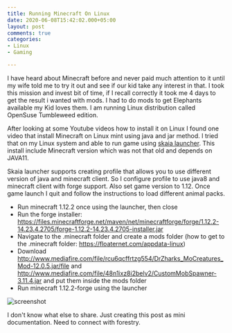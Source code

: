 ```yaml
---
title: Running Minecraft On Linux
date: 2020-06-08T15:42:02.000+05:00
layout: post
comments: true
categories:
- Linux
- Gaming

---
```

I have heard about Minecraft before and never paid much attention to it until my wife told me to try it out and see if our kid take any interest in that. I took this mission and invest bit of time, if I recall correctly it took me 4 days to get the result i wanted with mods. I had to do mods to get Elephants available my Kid loves them. I am running Linux distribution called OpenSuse Tumbleweed edition.

After looking at some Youtube videos how to install it on Linux I found one video that install Minecraft on Linux mint using java and jar method. I tried that on my Linux system and able to run game using [skaia launcher](https://www.skaia.website/). This install include Minecraft version which was not that old and depends on JAVA11.

Skaia launcher supports creating profile that allows you to use different version of java and minecraft client. So I configure profile to use java8 and minecraft client with forge support. Also set game version to 1.12. Once game launch I quit and follow the instructions to load different animal packs.

* Run minecraft 1.12.2 once using the launcher, then close
* Run the forge installer: https://files.minecraftforge.net/maven/net/minecraftforge/forge/1.12.2-14.23.4.2705/forge-1.12.2-14.23.4.2705-installer.jar
* Navigate to the .minecraft folder and create a mods folder (how to get to the .minecraft folder: https://floaternet.com/appdata-linux)
* Download http://www.mediafire.com/file/rcu6qcffrtzg554/DrZharks_MoCreatures_Mod-12.0.5.jar/file and http://www.mediafire.com/file/48n1ixz8i2belv2/CustomMobSpawner-3.11.4.jar and put them inside the mods folder
* Run minecraft 1.12.2-forge using the launcher

![screenshot](https://i.imgur.com/XbuCK2l.png)

I don't know what else to share. Just creating this post as mini documentation. Need to connect with forestry.